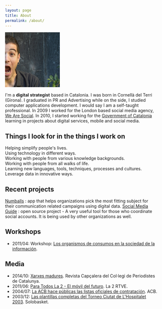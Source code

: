 ```yaml
---
layout: page
title: About
permalink: /about/
---
```

<img width="180" height="180" src="/img/profile_mini.jpg" alt="Sergi Xaudiera">

I'm a **digital strategist** based in Catalonia. I was born in Cornellà del Terri (Girona). I graduated in PR and Advertising while on the side, I studied computer applications development. I would say I am a self-taught professional. In 2009 I worked for the London based social media agency, [We Are Social](http://wearesocial.net). In 2010, I started working for the [Government of Catalonia](http://gencat.cat]) learning in projects about digital services, mobile and social media.   

## Things I look for in the things I work on 
Helping simplify people's lives.  
Using technology in different ways.  
Working with people from various knowledge backgrounds.  
Working with people from all walks of life.  
Learning new languages, tools, techniques, processes and cultures.  
Leverage data in innovative ways.  

## Recent projects
[Numballs](http://numballs.com) : app that helps organizations pick the most fitting subject for their communication related campaigns using digital data.
[Social Media Guide](https://github.com/gencat/guia-xarxes) : open source project - A very useful tool for those who coordinate social accounts. It is being used by other organizations as well.  

## Workshops
- 2011/04: Workshop: [Los organismos de consumos en la sociedad de la información](/docs/20110427_curs_consum.pdf).  

## Media
- 2014/10: [Xarxes madures](http://www.periodistes.org/ca/article/xarxes-madures-248.html). Revista Capçalera del Col·legi de Periodistes de Catalunya.  
- 2011/06: [Para Todos La 2 - El móvil del futuro](http://www.rtve.es/alacarta/videos/para-todos-la-2/para-todos-2-movil-del-futuro/1118704/). La 2 RTVE. 
- 2004/07: [La ACB hace públicas las listas oficiales de contratación](http://www.acb.com/redaccion.php?id=18721). ACB.  
- 2003/12: [Las plantillas completas del Torneo Ciutat de L'Hospitalet 2003](http://www.solobasket.com/las-plantillas-completas-del-torneo-ciutat-de-lhospitalet). Solobasket. 

